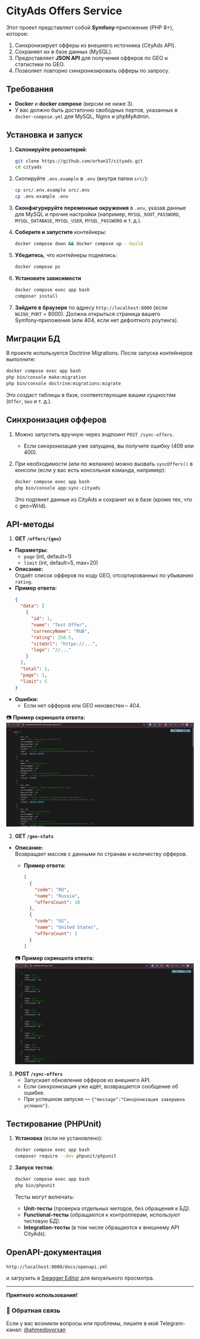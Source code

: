 # CityAds Offers Service

Этот проект представляет собой **Symfony**‑приложение (PHP 8+), которое:

1. Синхронизирует офферы из внешнего источника (CityAds API).
2. Сохраняет их в базе данных (MySQL).
3. Предоставляет **JSON API** для получения офферов по GEO и статистики по GEO.
4. Позволяет повторно синхронизировать офферы по запросу.

## Требования

- **Docker** и **docker compose** (версии не ниже 3).
- У вас должно быть достаточно свободных портов, указанных в `docker-compose.yml` для MySQL, Nginx и phpMyAdmin.

## Установка и запуск

1. **Склонируйте репозиторий**:

   ```bash
   git clone https://github.com/orhan17/cityads.git
   cd cityads
   ```

2. Скопируйте `.env.example` в `.env` (внутри папки `src/`):
   ```bash
   cp src/.env.example src/.env
   cp .env.example .env
   ```
   
3. **Сконфигурируйте переменные окружения** в `.env`, указав данные для MySQL и прочие настройки (например, `MYSQL_ROOT_PASSWORD`, `MYSQL_DATABASE`, `MYSQL_USER`, `MYSQL_PASSWORD` и т. д.).

4. **Соберите и запустите** контейнеры:

   ```bash
   docker compose down && docker compose up --build
   ```

5. **Убедитесь**, что контейнеры поднялись:

   ```bash
   docker compose ps
   ```
   
6. **Установите зависимости**
    ```bash
    docker compose exec app bash
    composer install
    ```

7. **Зайдите в браузере** по адресу `http://localhost:8000` (если `NGINX_PORT` = 8000). Должна открыться страница вашего Symfony‑приложения (или 404, если нет дефолтного роутинга).

## Миграции БД

В проекте используется Doctrine Migrations. После запуска контейнеров выполните:

```bash
docker compose exec app bash
php bin/console make:migration
php bin/console doctrine:migrations:migrate
```

Это создаст таблицы в базе, соответствующие вашим сущностям (`Offer`, `Geo` и т. д.).

## Синхронизация офферов

1. Можно запустить вручную через эндпоинт `POST /sync-offers`.
    - Если синхронизация уже запущена, вы получите ошибку (409 или 400).

2. При необходимости (или по желанию) можно вызвать `syncOffers()` в консоли (если у вас есть консольная команда, например):
   ```bash
   docker compose exec app bash
   php bin/console app:sync-cityads
   ```
   Это подтянет данные из CityAds и сохранит их в базе (кроме тех, что с geo=Wrld).

## API-методы

1. **GET `/offers/{geo}`**
- **Параметры:**
    - `page` (int, default=1)
    - `limit` (int, default=5, max=20)
- **Описание:**  
  Отдаёт список офферов по коду GEO, отсортированных по убыванию `rating`.
- **Пример ответа:**
  ```json
  {
    "data": [
      {
        "id": 1,
        "name": "Test Offer",
        "currencyName": "RUB",
        "rating": 250.5,
        "siteUrl": "https://...",
        "logo": "//..."
      }
    ],
    "total": 1,
    "page": 1,
    "limit": 5
  }
  ```
- **Ошибки:**
    - Если нет офферов или GEO неизвестен – 404.

📷 **Пример скриншота ответа:**  
![Screenshot1](screenshot1.png)

2. **GET `/geo-stats`**
- **Описание:**  
  Возвращает массив с данными по странам и количеству офферов.
  - **Пример ответа:**
    ```json
    [
      {
        "code": "RU",
        "name": "Russia",
        "offersCount": 10
      },
      {
        "code": "US",
        "name": "United States",
        "offersCount": 2
      }
    ]
    ```

  📷 **Пример скриншота ответа:**  
  ![Screenshot2](screenshot2.png)

3. **POST `/sync-offers`**
    - Запускает обновление офферов из внешнего API.
    - Если синхронизация уже идёт, возвращается сообщение об ошибке.
    - При успешном запуске — `{"message":"Синхронизация завершена успешно"}`.

## Тестирование (PHPUnit)

1. **Установка** (если не установлено):
   ```bash
   docker compose exec app bash
   composer require --dev phpunit/phpunit
   ```

2. **Запуск тестов**:
   ```bash
   docker compose exec app bash
   php bin/phpunit
   ```
   Тесты могут включать:
    - **Unit-тесты** (проверка отдельных методов, без обращения к БД).
    - **Functional-тесты** (обращаются к контроллерам, используют тестовую БД).
    - **Integration-тесты** (в том числе обращаются к внешнему API CityAds).

## OpenAPI-документация

```
http://localhost:8000/docs/openapi.yml
```
и загрузить в [Swagger Editor](https://editor.swagger.io/) для визуального просмотра.

---

**Приятного использования!**

### 📩 Обратная связь
Если у вас возникли вопросы или проблемы, пишите в мой Telegram-канал: [@ahmedovorxan](https://t.me/ahmedovorxan)